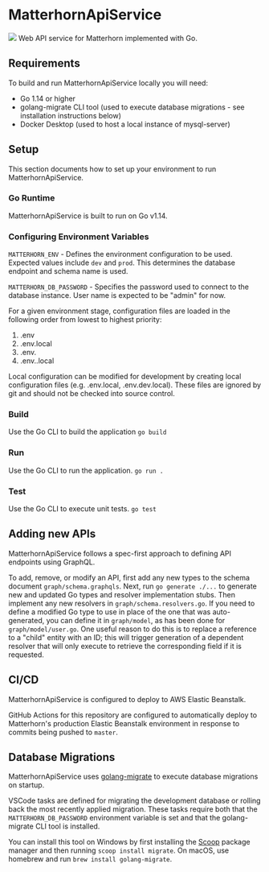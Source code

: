 # MatterhornApiService
![](https://github.com/Matterhorn-Apps/MatterhornApiService/workflows/build/badge.svg)
Web API service for Matterhorn implemented with Go.

## Requirements
To build and run MatterhornApiService locally you will need:
* Go 1.14 or higher
* golang-migrate CLI tool (used to execute database migrations - see installation instructions below)
* Docker Desktop (used to host a local instance of mysql-server)

## Setup
This section documents how to set up your environment to run MatterhornApiService.

### Go Runtime
MatterhornApiService is built to run on Go v1.14.

### Configuring Environment Variables
`MATTERHORN_ENV` - Defines the environment configuration to be used. Expected values include `dev` and `prod`. This determines the database endpoint and schema name is used.

`MATTERHORN_DB_PASSWORD` - Specifies the password used to connect to the database instance. User name is expected to be "admin" for now.

For a given environment stage, configuration files are loaded in the following order from lowest to highest priority:
1. .env
2. .env.local
3. .env.<STAGE>
4. .env.<STAGE>.local

Local configuration can be modified for development by creating local configuration files (e.g. .env.local, .env.dev.local). These files are ignored by git and should not be checked into source control.

### Build
Use the Go CLI to build the application
`go build`

### Run
Use the Go CLI to run the application.
`go run .`

### Test
Use the Go CLI to execute unit tests.
`go test`

## Adding new APIs
MatterhornApiService follows a spec-first approach to defining API endpoints using GraphQL. 

To add, remove, or modify an API, first add any new types to the schema document `graph/schema.graphqls`. Next, run `go generate ./...` to generate new and updated Go types and resolver implementation stubs. Then implement any new resolvers in `graph/schema.resolvers.go`. If you need to define a modified Go type to use in place of the one that was auto-generated, you can define it in `graph/model`, as has been done for `graph/model/user.go`. One useful reason to do this is to replace a reference to a "child" entity with an ID; this will trigger generation of a dependent resolver that will only execute to retrieve the corresponding field if it is requested.

## CI/CD
MatterhornApiService is configured to deploy to AWS Elastic Beanstalk.

GitHub Actions for this repository are configured to automatically deploy to Matterhorn's production Elastic Beanstalk environment in response to commits being pushed to `master`.

## Database Migrations
MatterhornApiService uses [golang-migrate](https://github.com/golang-migrate/migrate) to execute database migrations on startup.

VSCode tasks are defined for migrating the development database or rolling back the most recently applied migration. These tasks require both that the `MATTERHORN_DB_PASSWORD` environment variable is set and that the golang-migrate CLI tool is installed. 

You can install this tool on Windows by first installing the [Scoop](https://scoop.sh/) package manager and then running `scoop install migrate`. On macOS, use homebrew and run `brew install golang-migrate`.
